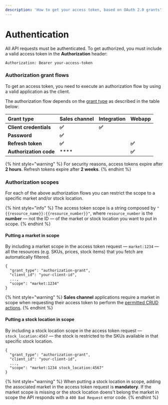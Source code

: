 ```yaml
---
description: 'How to get your access token, based on OAuth 2.0 grants'
---
```


# Authentication

All API requests must be authenticated. To get authorized, you must include a valid access token in the **Authorization** header:

```http
Authorization: Bearer your-access-token
```

### Authorization grant flows

To get an access token, you need to execute an authorization flow by using a valid application as the client. 

The authorization flow depends on the [grant type](https://oauth.net/2/grant-types/) as described in the table below:

| Grant type | Sales channel | Integration | Webapp |
| :--- | :--- | :--- | :--- |
| **Client credentials** | **✅** | **✅** |  |
| **Password** | **✅** |  |  |
| **Refresh token** | **✅** |  | **✅** |
| **Authorization code** | \*\*\*\* |  | **✅** |

{% hint style="warning" %}
For security reasons, access tokens expire after **2 hours**. Refresh tokens expire after **2 weeks**.
{% endhint %}

### Authorization scopes

For each of the above authorization flows you can restrict the scope to a specific market and/or stock location.

{% hint style="info" %}
The access token scope is a string composed by `"{{resource_name}}:{{resource_number}}"`, where `resource_number` is the **number** — not the ID — of the market or stock location you want to put in scope.
{% endhint %}

#### Putting a market in scope

By including a market scope in the access token request — `market:1234` — all the resources \(e.g. SKUs, prices, stock items\) that you fetch are automatically filtered.

```http
{
  "grant_type": "authorization-grant",
  "client_id": "your-client-id",
  ...,
  "scope": "market:1234"
}
```

{% hint style="warning" %}
**Sales channel** applications require a market in scope when requesting their access token to perform the [permitted CRUD actions](../roles-and-permissions.md#sales-channel).
{% endhint %}

#### Putting a stock location in scope

By including a stock location scope in the access token request — `stock_location:4567` — the stock is restricted to the SKUs available in that specific stock location.

```http
{
  "grant_type": "authorization-grant",
  "client_id": "your-client-id",
  ...,
  "scope": "market:1234 stock_location:4567"
}
```

{% hint style="warning" %}
When putting a stock location in scope, adding the associated market in the access token request is **mandatory**. If the market scope is missing or the stock location doens't belong the market in scope the API responds with a `400 Bad Request` error code.
{% endhint %}

